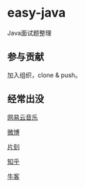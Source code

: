 # easy-java
Java面试题整理

## 参与贡献

加入组织，clone & push。

## 经常出没

[网易云音乐](http://music.163.com/#/user/home?id=63589002)

[微博](http://weibo.com/u/1662536394)

[片刻](http://pianke.me/profile/1924980/)

[知乎](https://www.zhihu.com/people/tao-xiao-xiao-99)

[牛客](http://www.nowcoder.com/profile/213475)